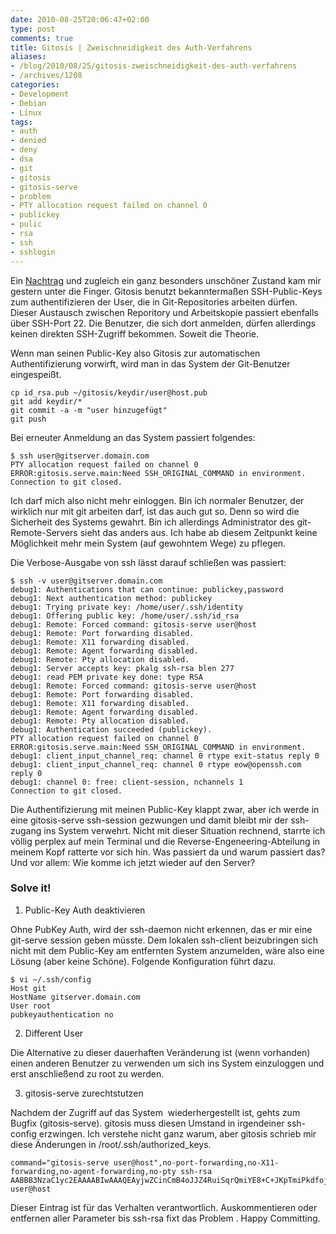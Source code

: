 ```yaml
---
date: 2010-08-25T20:06:47+02:00
type: post
comments: true
title: Gitosis | Zweischneidigkeit des Auth-Verfahrens
aliases:
- /blog/2010/08/25/gitosis-zweischneidigkeit-des-auth-verfahrens
- /archives/1208
categories:
- Development
- Debian
- Linux
tags:
- auth
- denied
- deny
- dsa
- git
- gitosis
- gitosis-serve
- problem
- PTY allocation request failed on channel 0
- publickey
- pulic
- rsa
- ssh
- sshlogin
---
```


Ein [Nachtrag](/archives/1175) und zugleich ein ganz besonders unschöner
Zustand kam mir gestern unter die Finger. Gitosis benutzt bekanntermaßen
SSH-Public-Keys zum authentifizieren der User, die in Git-Repositories
arbeiten dürfen. Dieser Austausch zwischen Reporitory und Arbeitskopie
passiert ebenfalls über SSH-Port 22. Die Benutzer, die sich dort anmelden,
dürfen allerdings keinen direkten SSH-Zugriff bekommen. Soweit die Theorie.

Wenn man seinen Public-Key also Gitosis zur automatischen Authentifizierung
vorwirft, wird man in das System der Git-Benutzer eingespeißt.

```
cp id_rsa.pub ~/gitosis/keydir/user@host.pub
git add keydir/*
git commit -a -m "user hinzugefügt"
git push
```

Bei erneuter Anmeldung an das System passiert folgendes:

```
$ ssh user@gitserver.domain.com
PTY allocation request failed on channel 0
ERROR:gitosis.serve.main:Need SSH_ORIGINAL_COMMAND in environment.
Connection to git closed.
```

Ich darf mich also nicht mehr einloggen. Bin ich normaler Benutzer, der
wirklich nur mit git arbeiten darf, ist das auch gut so. Denn so wird die
Sicherheit des Systems gewahrt. Bin ich allerdings Administrator des
git-Remote-Servers sieht das anders aus. Ich habe ab diesem Zeitpunkt keine
Möglichkeit mehr mein System (auf gewohntem Wege) zu pflegen.

Die Verbose-Ausgabe von ssh lässt darauf schließen was passiert:

```
$ ssh -v user@gitserver.domain.com
debug1: Authentications that can continue: publickey,password
debug1: Next authentication method: publickey
debug1: Trying private key: /home/user/.ssh/identity
debug1: Offering public key: /home/user/.ssh/id_rsa
debug1: Remote: Forced command: gitosis-serve user@host
debug1: Remote: Port forwarding disabled.
debug1: Remote: X11 forwarding disabled.
debug1: Remote: Agent forwarding disabled.
debug1: Remote: Pty allocation disabled.
debug1: Server accepts key: pkalg ssh-rsa blen 277
debug1: read PEM private key done: type RSA
debug1: Remote: Forced command: gitosis-serve user@host
debug1: Remote: Port forwarding disabled.
debug1: Remote: X11 forwarding disabled.
debug1: Remote: Agent forwarding disabled.
debug1: Remote: Pty allocation disabled.
debug1: Authentication succeeded (publickey).
PTY allocation request failed on channel 0
ERROR:gitosis.serve.main:Need SSH_ORIGINAL_COMMAND in environment.
debug1: client_input_channel_req: channel 0 rtype exit-status reply 0
debug1: client_input_channel_req: channel 0 rtype eow@openssh.com reply 0
debug1: channel 0: free: client-session, nchannels 1
Connection to git closed.
```

Die Authentifizierung mit meinen Public-Key klappt zwar, aber ich werde in
eine gitosis-serve ssh-session gezwungen und damit bleibt mir der
ssh-zugang ins System verwehrt. Nicht mit dieser Situation rechnend,
starrte ich völlig perplex auf mein Terminal und die
Reverse-Engeneering-Abteilung in meinem Kopf ratterte vor sich hin. Was
passiert da und warum passiert das? Und vor allem: Wie komme ich jetzt
wieder auf den Server?

### Solve it!

1. Public-Key Auth deaktivieren

Ohne PubKey Auth, wird der ssh-daemon nicht erkennen, das er mir eine
git-serve session geben müsste. Dem lokalen ssh-client beizubringen sich
nicht mit dem Public-Key am entfernten System anzumelden, wäre also eine
Lösung (aber keine Schöne). Folgende Konfiguration führt dazu.

```
$ vi ~/.ssh/config
Host git
HostName gitserver.domain.com
User root
pubkeyauthentication no
```

2. Different User

Die Alternative zu dieser dauerhaften Veränderung ist (wenn vorhanden)
einen anderen Benutzer zu verwenden um sich ins System einzuloggen und erst
anschließend zu root zu werden.

3. gitosis-serve zurechtstutzen

Nachdem der Zugriff auf das System  wiederhergestellt ist, gehts zum Bugfix
(gitosis-serve). gitosis muss diesen Umstand in irgendeiner ssh-config
erzwingen. Ich verstehe nicht ganz warum, aber gitosis schrieb mir diese
Änderungen in /root/.ssh/authorized_keys.

```
command="gitosis-serve user@host",no-port-forwarding,no-X11-forwarding,no-agent-forwarding,no-pty ssh-rsa AABBB3NzaC1yc2EAAAABIwAAAQEAyjwZCinCmB4oJJZ4RuiSqrQmiYE8+C+JKpTmiPkdfojUbiB9gm3BOhsYAdu99vP7yDOaIqg9e2dk/4HGm+P8obUR7lVrinMf5NvoRkOa8EfGdPJRz4ABOGRDte454bwestyWlvLhnKyWd+a9lU07siDJg5b1NbitIXkXa76V+lGMrqkixaDC6meZQEjZlxnVMpgzC5wyEQy2cVwUnX+Swiw68gsHsMYKBNsiVgNQ7nY8fa5lhV13E6L2aYAIorVpudS1bTiQfvfXCpVtJkJVSNPP6RzUtuSSErhsqOn1o2QtVjWhH5J/Y0D1b4eeEAgmdhq7554kQupJ9LgRww== user@host
```

Dieser Eintrag ist für das Verhalten verantwortlich. Auskommentieren oder
entfernen aller Parameter bis ssh-rsa fixt das Problem . Happy Committing.
